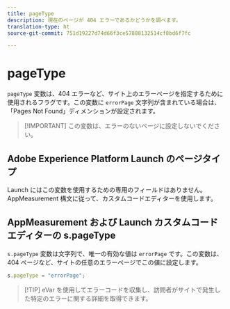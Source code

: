 ```yaml
---
title: pageType
description: 現在のページが 404 エラーであるかどうかを調べます。
translation-type: ht
source-git-commit: 751d19227d74d66f3ce57888132514cf8bd6f7fc

---
```



# pageType

`pageType` 変数は、404 エラーなど、サイト上のエラーページを指定するために使用されるフラグです。この変数に `errorPage` 文字列が含まれている場合は、「Pages Not Found」ディメンションが設定されます。

> [!IMPORTANT] この変数は、エラーのないページに設定しないでください。

## Adobe Experience Platform Launch のページタイプ

Launch にはこの変数を使用するための専用のフィールドはありません。AppMeasurement 構文に従って、カスタムコードエディターを使用します。

## AppMeasurement および Launch カスタムコードエディターの s.pageType

`s.pageType` 変数は文字列で、唯一の有効な値は `errorPage` です。この変数は、404 ページなど、サイトの任意のエラーページでこの値に設定します。

```js
s.pageType = "errorPage";
```

> [!TIP] eVar を使用してエラーコードを収集し、訪問者がサイトで発生した特定のエラーに関する詳細を取得できます。

